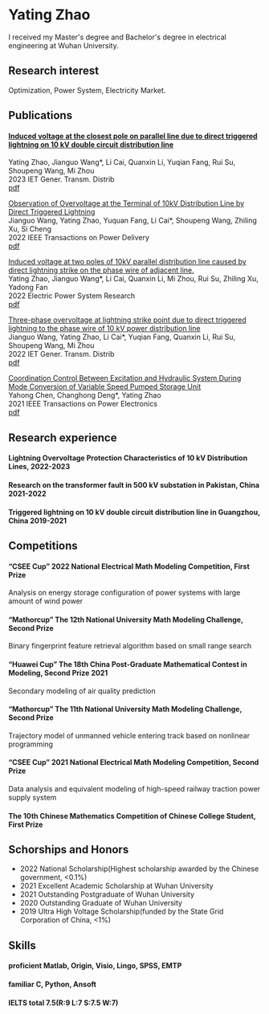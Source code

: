 # Yating Zhao  
I received my Master's degree and Bachelor's degree in electrical engineering at Wuhan University.  
## Research interest
Optimization, Power System, Electricity Market.

## Publications
#### [Induced voltage at the closest pole on parallel line due to direct triggered lightning on 10 kV double circuit distribution line](https://ietresearch.onlinelibrary.wiley.com/doi/full/10.1049/gtd2.12706)  
Yating Zhao, Jianguo Wang*, Li Cai, Quanxin Li, Yuqian Fang, Rui Su, Shoupeng Wang, Mi Zhou  
2023 IET Gener. Transm. Distrib  
[pdf](./Induced%20voltage%20at%20the%20closest%20pole%20on%20parallel%20line%20due%20to%20direct%20triggered%20lightning%20on%2010%20kV%20double%20circuit%20distribution%20line.pdf)

[Observation of Overvoltage at the Terminal of 10kV Distribution Line by Direct Triggered Lightning](https://ieeexplore.ieee.org/document/9627792)  
Jianguo Wang, Yating Zhao, Yuquan Fang, Li Cai*, Shoupeng Wang, Zhiling Xu, Si Cheng  
2022 IEEE Transactions on Power Delivery  
[pdf](/Observation%20of%20Overvoltage%20at%20the%20Terminal%20of%2010%20kV%20Distribution%20Line%20by%20Direct%20Triggered%20Lightning.pdf)

[Induced voltage at two poles of 10kV parallel distribution line caused by direct lightning strike on the phase wire of adjacent line.](https://www.sciencedirect.com/science/article/abs/pii/S0378779622004242)  
Yating Zhao, Jianguo Wang*, Li Cai, Quanxin Li, Mi Zhou, Rui Su, Zhiling Xu, Yadong Fan  
2022 Electric Power System Research  
[pdf](/Induced%20voltage%20at%20two%20poles%20of%2010kV%20parallel%20distribution%20line%20caused%20by%20direct%20lightning%20strike%20on%20the%20phase%20wire%20of%20adjacent%20line.pdf)

[Three-phase overvoltage at lightning strike point due to direct triggered lightning to the phase wire of 10 kV power distribution line](https://ietresearch.onlinelibrary.wiley.com/doi/full/10.1049/gtd2.12432)  
Jianguo Wang, Yating Zhao, Li Cai*, Yuqian Fang, Quanxin Li, Rui Su, Shoupeng Wang, Mi Zhou  
2022 IET Gener. Transm. Distrib  
[pdf](/Three-phase%20overvoltage%20at%20lightning%20strike%20point%20due%20to%20direct%20triggered%20lightning%20to%20the%20phase%20wire%20of%2010%20kV%20power%20distribution%20line.pdf)

[Coordination Control Between Excitation and Hydraulic System During Mode Conversion of Variable Speed Pumped Storage Unit](https://ieeexplore.ieee.org/document/9361129)  
Yahong Chen, Changhong Deng*, Yating Zhao  
2021 IEEE Transactions on Power Electronics  
[pdf](/Coordination%20Control%20Between%20Excitation%20and_Hydraulic_System_During_Mode_Conversion_of_Variable_Speed_Pumped_Storage_Unit.pdf)

## Research experience
#### Lightning Overvoltage Protection Characteristics of 10 kV Distribution Lines, 2022-2023
#### Research on the transformer fault in 500 kV substation in Pakistan, China	2021-2022
#### Triggered lightning on 10 kV double circuit distribution line in Guangzhou, China	2019-2021  


## Competitions
#### “CSEE Cup” 2022 National Electrical Math Modeling Competition, First Prize  
Analysis on energy storage configuration of power systems with large amount of wind power
#### “Mathorcup” The 12th National University Math Modeling Challenge, Second Prize
Binary fingerprint feature retrieval algorithm based on small range search
#### “Huawei Cup” The 18th China Post-Graduate Mathematical Contest in Modeling, Second Prize	2021
Secondary modeling of air quality prediction
#### “Mathorcup” The 11th National University Math Modeling Challenge, Second Prize
Trajectory model of unmanned vehicle entering track based on nonlinear programming
#### “CSEE Cup” 2021 National Electrical Math Modeling Competition, Second Prize
Data analysis and equivalent modeling of high-speed railway traction power supply system
#### The 10th Chinese Mathematics Competition of Chinese College Student, First Prize 

## Schorships and Honors
- 2022 National Scholarship(Highest scholarship awarded by the Chinese government, <0.1%)  
- 2021 Excellent Academic Scholarship at Wuhan University
- 2021 Outstanding Postgraduate of Wuhan University
- 2020 Outstanding Graduate of Wuhan University 
- 2019 Ultra High Voltage Scholarship(funded by the State Grid Corporation of China, <1%)

## Skills 
#### proficient Matlab, Origin, Visio, Lingo, SPSS, EMTP  
#### familiar C, Python, Ansoft  
#### IELTS total 7.5(R:9 L:7 S:7.5 W:7)





